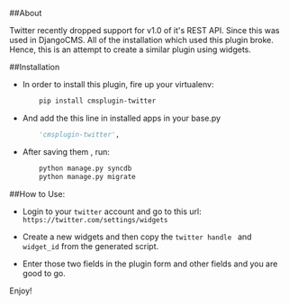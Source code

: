 ##About

Twitter recently dropped support for v1.0 of it's REST API. Since this was used in DjangoCMS. All of the installation which used this plugin broke. 
Hence, this is an attempt to create a similar plugin using widgets.


##Installation

- In order to install this plugin, fire up your virtualenv:

	```bash
		pip install cmsplugin-twitter
	```

- And add the this line in installed apps in your base.py

	```python
		'cmsplugin-twitter',
	```

- After saving them , run:

	```bash
		python manage.py syncdb
		python manage.py migrate
	```
	
##How to Use:

- Login to your `twitter` account and go to this url: `https://twitter.com/settings/widgets`

- Create a new widgets and then copy the `twitter handle ` and ` widget_id` from the generated script. 

- Enter those two fields in the plugin form and other fields and you are good to go.

Enjoy!

